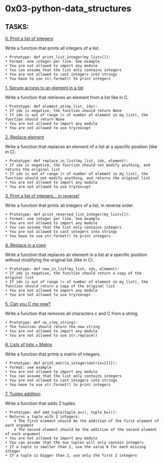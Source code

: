 # 0x03-python-data_structures

## TASKS:

[0. Print a list of integers](0-print_list_integer.py)

Write a function that prints all integers of a list.

	• Prototype: def print_list_integer(my_list=[]):
	• Format: one integer per line. See example
	• You are not allowed to import any module
	• You can assume that the list only contains integers
	• You are not allowed to cast integers into strings
	• You have to use str.format() to print integers

[1. Secure access to an element in a list](1-element_at.py)

Write a function that retrieves an element from a list like in C.

	• Prototype: def element_at(my_list, idx):
	• If idx is negative, the function should return None
	• If idx is out of range (> of number of element in my_list), the function should return None
	• You are not allowed to import any module
	• You are not allowed to use try/except

[2. Replace element](2-replace_in_list.py)

Write a function that replaces an element of a list at a specific position (like in C).

	• Prototype: def replace_in_list(my_list, idx, element):
	• If idx is negative, the function should not modify anything, and returns the original list
	• If idx is out of range (> of number of element in my_list), the function should not modify anything, and returns the original list
	• You are not allowed to import any module
	• You are not allowed to use try/except

[3. Print a list of integers... in reverse!](3-print_reversed_list_integer.py)

Write a function that prints all integers of a list, in reverse order.

	• Prototype: def print_reversed_list_integer(my_list=[]):
	• Format: one integer per line. See example
	• You are not allowed to import any module
	• You can assume that the list only contains integers
	• You are not allowed to cast integers into strings
	• You have to use str.format() to print integers

[4. Replace in a copy](4-new_in_list.py)

Write a function that replaces an element in a list at a specific position without modifying the original list (like in C).

	• Prototype: def new_in_list(my_list, idx, element):
	• If idx is negative, the function should return a copy of the original list
	• If idx is out of range (> of number of element in my_list), the function should return a copy of the original list
	• You are not allowed to import any module
	• You are not allowed to use try/except

[5. Can you C me now?](5-no_c.py)

Write a function that removes all characters c and C from a string.

	• Prototype: def no_c(my_string):
	• The function should return the new string
	• You are not allowed to import any module
	• You are not allowed to use str.replace()

[6. Lists of lists = Matrix](6-print_matrix_integer.py)

Write a function that prints a matrix of integers.

	• Prototype: def print_matrix_integer(matrix=[[]]):
	• Format: see example
	• You are not allowed to import any module
	• You can assume that the list only contains integers
	• You are not allowed to cast integers into strings
	• You have to use str.format() to print integers

[7. Tuples addition](7-add_tuple.py)

Write a function that adds 2 tuples.

	• Prototype: def add_tuple(tuple_a=(), tuple_b=()):
	• Returns a tuple with 2 integers:
		‡ The first element should be the addition of the first element of each argument
		‡ The second element should be the addition of the second element of each argument
	• You are not allowed to import any module
	• You can assume that the two tuples will only contain integers
	• If a tuple is smaller than 2, use the value 0 for each missing integer
	• If a tuple is bigger than 2, use only the first 2 integers
